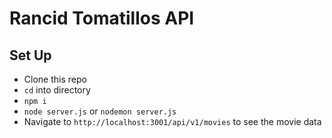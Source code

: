 # Rancid Tomatillos API

## Set Up
- Clone this repo
- `cd` into directory
- `npm i`
- `node server.js` or `nodemon server.js`
- Navigate to `http://localhost:3001/api/v1/movies` to see the movie data
